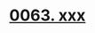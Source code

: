 # [0063. xxx](https://github.com/Tdahuyou/TNotes.react/tree/main/0063.%20xxx)

<!-- region:toc -->

<!-- endregion:toc -->
